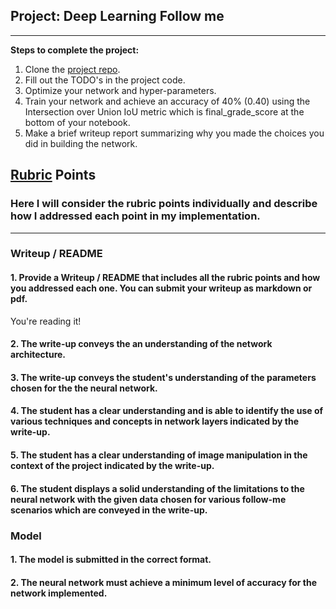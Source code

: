 ## Project: Deep Learning Follow me

---


**Steps to complete the project:**  


1. Clone the [project repo](https://github.com/udacity/RoboND-DeepLearning-Project.git).
2. Fill out the TODO's in the project code.
3. Optimize your network and hyper-parameters.
4. Train your network and achieve an accuracy of 40% (0.40) using the Intersection over Union IoU metric which is final_grade_score at the bottom of your notebook.
5. Make a brief writeup report summarizing why you made the choices you did in building the network.


[//]: # (Image References)

[DH_diagram]: ./writeup_images/DH_diagram.jpg

## [Rubric](https://review.udacity.com/#!/rubrics/1155/view) Points
### Here I will consider the rubric points individually and describe how I addressed each point in my implementation.  

---
### Writeup / README

#### 1. Provide a Writeup / README that includes all the rubric points and how you addressed each one.  You can submit your writeup as markdown or pdf.  

You're reading it!

#### 2. The write-up conveys the an understanding of the network architecture.

#### 3. The write-up conveys the student's understanding of the parameters chosen for the the neural network.

#### 4. The student has a clear understanding and is able to identify the use of various techniques and concepts in network layers indicated by the write-up.

#### 5. The student has a clear understanding of image manipulation in the context of the project indicated by the write-up.

#### 6. The student displays a solid understanding of the limitations to the neural network with the given data chosen for various follow-me scenarios which are conveyed in the write-up.

### Model

#### 1. The model is submitted in the correct format. 

#### 2. The neural network must achieve a minimum level of accuracy for the network implemented.